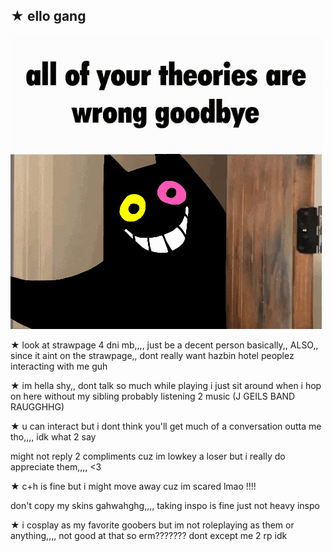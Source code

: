 ## ★ ello gang
<img src="https://github.com/ILikeBanana2/ILikeBanana2/blob/main/deltarune-utdr.gif?raw=true" alt="deltarune-utdr.gif"/>


★ look at strawpage 4 dni mb,,,, just be a decent person basically,,
ALSO,, since it aint on the strawpage,, dont really want hazbin hotel peoplez interacting with me guh

★ im hella shy,, dont talk so much while playing i just sit around when i hop on here without my sibling probably listening 2 music (J GEILS BAND RAUGGHHG)

★ u can interact but i dont think you'll get much of a conversation outta me tho,,,, idk what 2 say

might not reply 2 compliments cuz im lowkey a loser but i really do appreciate them,,,, <3

★ c+h is fine but i might move away cuz im scared lmao !!!!

don't copy my skins gahwahghg,,,, taking inspo is fine just not heavy inspo

★ i cosplay as my favorite goobers but im not roleplaying as them or anything,,,, not good at that so erm??????? dont except me 2 rp idk

<!--
**ILikeBanana2/ILikeBanana2** is a ✨ _special_ ✨ repository because its `README.md` (this file) appears on your GitHub profile.

Here are some ideas to get you started:

- 🔭 I’m currently working on ...
- 🌱 I’m currently learning ...
- 👯 I’m looking to collaborate on ...
- 🤔 I’m looking for help with ...
- 💬 Ask me about ...
- 📫 How to reach me: ...
- 😄 Pronouns: ...
- ⚡ Fun fact: ...
-->
